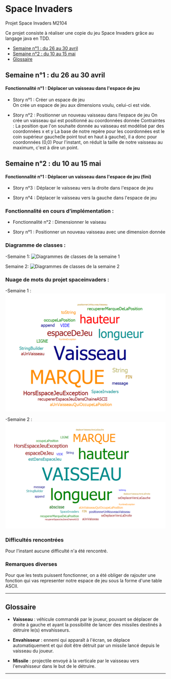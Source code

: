 # Space Invaders
Projet Space Invaders M2104

Ce projet consiste à réaliser une copie du jeu Space Invaders grâce au langage java en TDD.

- [Semaine n°1 : du 26 au 30 avril](#semaine1)  
- [Semaine n°2 : du 10 au 15 mai](#semaine2)
- [Glossaire](#glossaire)

## Semaine n°1 : du 26 au 30 avril <a id="semaine1"></a>

#### Fonctionnalité n°1 : Déplacer un vaisseau dans l'espace de jeu

- Story n°1 : Créer un espace de jeu  
On crée un espace de jeu aux dimensions voulu, celui-ci est vide.

-  Story n°2 : Positionner un nouveau vaisseau dans l’espace de jeu 
On crée un vaisseau qui est positionné au coordonnées donnée
 Contraintes :
La position que l'on souhaite donnée au vaisseau est modélisé par des coordonnées x et y
La base de notre repère pour les coordonnées est le coin supérieur gauche(le point tout en haut à gauche), il a donc pour coordonnées (0,0)
Pour l'instant, on réduit la taille de notre vaisseau au maximum, c'est à dire un point.

## Semaine n°2 : du 10 au 15 mai <a id="semaine2"></a>

#### Fonctionnalité n°1 : Déplacer un vaisseau dans l'espace de jeu (fini)

- Story n°3 : Déplacer le vaisseau vers la droite dans l'espace de jeu 

- Story n°4 : Déplacer le vaisseau vers la gauche dans l'espace de jeu 

### Fonctionnalité en cours d’implémentation : 

- Fonctionnalité n°2 : Dimensionner le vaiseau

- Story n°1 : Positionner un nouveau vaisseau avec une dimension donnée

### Diagramme de classes :

-Semaine 1:
![Diagrammes de classes de la semaine 1](images/Diagramme_Séance1.png)

Semaine 2:
![Diagrammes de classes de la semaine 2](images/Diagramme_Séance2.png)

### Nuage de mots du projet spaceinvaders :  
 
 -Semaine 1 :
![Nuage de mots de la semaine 1](images/NuageDeMots_Semaine1.png)

-Semaine 2 :
![Nuage de mots de la semaine 2](images/NuageDeMots_Semaine2.png)

### Difficultés rencontrées 
Pour l'instant aucune difficulté n'a été rencontré.

### Remarques diverses
Pour que les tests puissent fonctionner, on a été obliger de rajouter une fonction qui vas representer notre espace de jeu sous la forme d'une table ASCII.

-------------

## Glossaire <a id="glossaire"></a>

* **Vaisseau** :  véhicule commandé par le joueur, pouvant se déplacer de droite à gauche et ayant la possibilité de lancer des missiles destinés à détruire le(s) envahisseurs.

* **Envahisseur**  :  ennemi qui apparaît à l'écran, se déplace automatiquement et qui doit être détruit par un missile lancé depuis le vaisseau du joueur.

* **Missile** :  projectile envoyé à la verticale par le vaisseau vers l'envahisseur dans le but de le détruire.

------------- 
